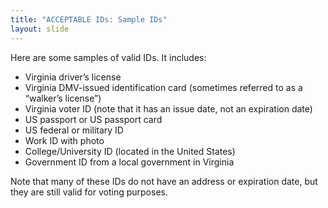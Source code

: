 ```yaml
---
title: "ACCEPTABLE IDs: Sample IDs"
layout: slide
---
```


Here are some samples of valid IDs. It includes:

- Virginia driver’s license
- Virginia DMV-issued identification card (sometimes referred to as a “walker’s license”)
- Virginia voter ID (note that it has an issue date, not an expiration date)
- US passport or US passport card
- US federal or military ID
- Work ID with photo
- College/University ID (located in the United States)
- Government ID from a local government in Virginia

Note that many of these IDs do not have an address or expiration date, but they are still valid for voting purposes.
